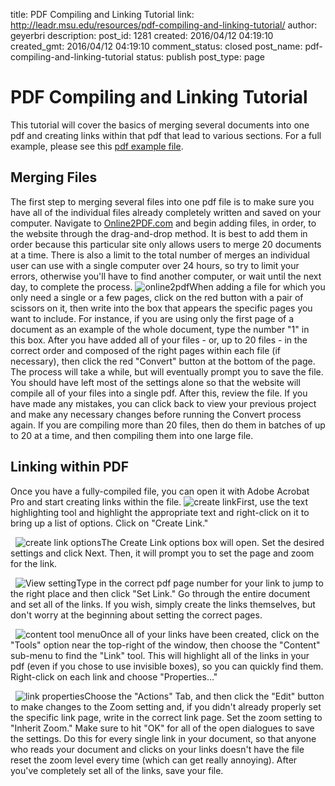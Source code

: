 title: PDF Compiling and Linking Tutorial
link: http://leadr.msu.edu/resources/pdf-compiling-and-linking-tutorial/
author: geyerbri
description: 
post_id: 1281
created: 2016/04/12 04:19:10
created_gmt: 2016/04/12 04:19:10
comment_status: closed
post_name: pdf-compiling-and-linking-tutorial
status: publish
post_type: page

# PDF Compiling and Linking Tutorial

This tutorial will cover the basics of merging several documents into one pdf and creating links within that pdf that lead to various sections. For a full example, please see this [pdf example file](wp-content/uploads/2016/04/Louie-example-pdf-linked.pdf). 

## Merging Files

The first step to merging several files into one pdf file is to make sure you have all of the individual files already completely written and saved on your computer. Navigate to [Online2PDF.com](http://online2pdf.com/) and begin adding files, in order, to the website through the drag-and-drop method. It is best to add them in order because this particular site only allows users to merge 20 documents at a time. There is also a limit to the total number of merges an individual user can use with a single computer over 24 hours, so try to limit your errors, otherwise you'll have to find another computer, or wait until the next day, to complete the process. ![online2pdf](wp-content/uploads/2016/04/online2pdf.png)When adding a file for which you only need a single or a few pages, click on the red button with a pair of scissors on it, then write into the box that appears the specific pages you want to include. For instance, if you are using only the first page of a document as an example of the whole document, type the number "1" in this box. After you have added all of your files - or, up to 20 files - in the correct order and composed of the right pages within each file (if necessary), then click the red "Convert" button at the bottom of the page. The process will take a while, but will eventually prompt you to save the file. You should have left most of the settings alone so that the website will compile all of your files into a single pdf. After this, review the file. If you have made any mistakes, you can click back to view your previous project and make any necessary changes before running the Convert process again. If you are compiling more than 20 files, then do them in batches of up to 20 at a time, and then compiling them into one large file. 

## Linking within PDF

Once you have a fully-compiled file, you can open it with Adobe Acrobat Pro and start creating links within the file. ![create link](wp-content/uploads/2016/04/create-link.png)First, use the text highlighting tool and highlight the appropriate text and right-click on it to bring up a list of options. Click on "Create Link." 

  ![create link options](wp-content/uploads/2016/04/create-link-options.png)The Create Link options box will open. Set the desired settings and click Next. Then, it will prompt you to set the page and zoom for the link. 

  ![View setting](wp-content/uploads/2016/04/View-setting.png)Type in the correct pdf page number for your link to jump to the right place and then click "Set Link." Go through the entire document and set all of the links. If you wish, simply create the links themselves, but don't worry at the beginning about setting the correct pages. 

  ![content tool menu](wp-content/uploads/2016/04/content-tool-menu.png)Once all of your links have been created, click on the "Tools" option near the top-right of the window, then choose the "Content" sub-menu to find the "Link" tool. This will highlight all of the links in your pdf (even if you chose to use invisible boxes), so you can quickly find them. Right-click on each link and choose "Properties..." 

  ![link properties](wp-content/uploads/2016/04/link-properties.png)Choose the "Actions" Tab, and then click the "Edit" button to make changes to the Zoom setting and, if you didn't already properly set the specific link page, write in the correct link page. Set the zoom setting to "Inherit Zoom." Make sure to hit "OK" for all of the open dialogues to save the settings. Do this for every single link in your document, so that anyone who reads your document and clicks on your links doesn't have the file reset the zoom level every time (which can get really annoying). After you've completely set all of the links, save your file.